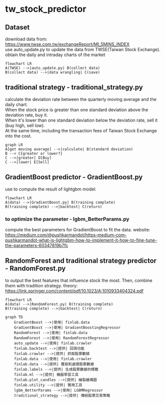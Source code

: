 # tw_stock_predictor

## Dataset
download data from: https://www.twse.com.tw/exchangeReport/MI_5MINS_INDEX  
use auto_update.py to update the data from TWSE(Taiwan Stock Exchange).  
obtain the daily and intraday charts of the market  
```mermaid
flowchart LR
A(TWSE) -->|auto_update.py| B(collect data)
B(collect data) -->|data wrangling| C(save)
```

## traditional strategy - traditional_strategy.py
calculate the deviation rate between the quarterly moving average and the daily chart.  
When the stock price is greater than one standard deviation above the deviation rate, buy it.  
When it's lower than one standard deviation below the deviation rate, sell it (buy high, sell low).  
At the same time, including the transaction fees of Taiwan Stock Exchange into the cost.  
```mermaid
graph LR
A[get moving average] -->|calculate| B(standard deviation)
B --> C{greater or lower?}
C -->|greater| D[Buy]
C -->|lower| E[Sell]
```

## GradientBoost predictor - GradientBoost.py
use to compute the result of lightgbm model.
```mermaid
flowchart LR
A(data) -->|GradientBoost.py| B(training complete)
B(training complete) -->|backtest| C(return)
```

### to optimize the parameter - lgbm_BetterParams.py
compute the best parameters for GradientBoost to fit the data.
website: https://medium.com/@pushkarmandot/https-medium-com-pushkarmandot-what-is-lightgbm-how-to-implement-it-how-to-fine-tune-the-parameters-60347819b7fc

## RandomForest and traditional strategy predictor - RandomForest.py
to output the best features that influence stock the most. Then, combine them with tradition strategy.
theory: https://link.springer.com/content/pdf/10.1023/A:1010933404324.pdf
```mermaid
flowchart LR
A(data) -->|RandomForest.py| B(training complete)
B(training complete) -->|backtest| C(return)
```
```mermaid
graph TD
    GradientBoost -->|使用| finlab.data
    GradientBoost -->|使用| GradientBoostingRegressor
    RandomForest -->|使用| finlab.data
    RandomForest -->|使用| RandomForestRegressor
    auto_update -->|使用| finlab.crawler
    finlab.backtest -->|提供| 回測功能
    finlab.crawler -->|提供| 抓取股票數據
    finlab.data -->|使用| finlab.crawler
    finlab.data -->|提供| 獲取和處理股票數據
    finlab.labels -->|提供| 生成股票數據的標籤
    finlab.ml -->|提供| 機器學習工具
    finlab.plot_candles -->|提供| 繪製蠟燭圖
    finlab.utility -->|提供| 實用工具
    lgbm_BetterParams -->|使用| LGBMRegressor
    traditional_strategy -->|提供| 傳統股票交易策略
```
